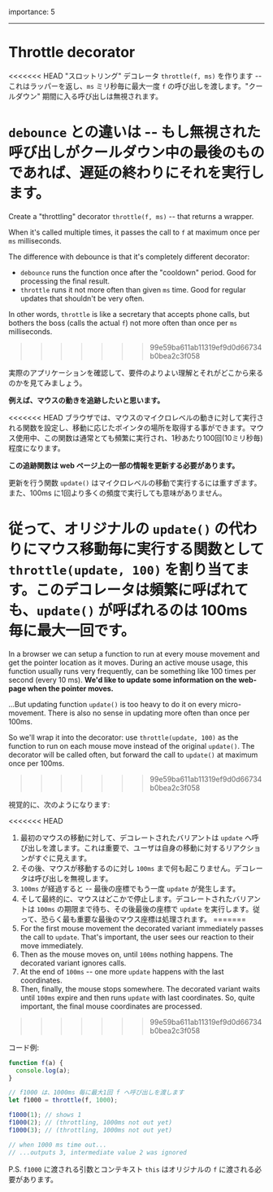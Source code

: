 importance: 5

---

# Throttle decorator

<<<<<<< HEAD
"スロットリング" デコレータ `throttle(f, ms)` を作ります -- これはラッパーを返し、`ms` ミリ秒毎に最大一度 `f` の呼び出しを渡します。"クールダウン" 期間に入る呼び出しは無視されます。

**`debounce` との違いは -- もし無視された呼び出しがクールダウン中の最後のものであれば、遅延の終わりにそれを実行します。**
=======
Create a "throttling" decorator `throttle(f, ms)` -- that returns a wrapper.

When it's called multiple times, it passes the call to `f` at maximum once per `ms` milliseconds.

The difference with debounce is that it's completely different decorator:
- `debounce` runs the function once after the "cooldown" period. Good for processing the final result.
- `throttle` runs it not more often than given `ms` time. Good for regular updates that shouldn't be very often.

In other words, `throttle` is like a secretary that accepts phone calls, but bothers the boss (calls the actual `f`) not more often than once per `ms` milliseconds.
>>>>>>> 99e59ba611ab11319ef9d0d66734b0bea2c3f058

実際のアプリケーションを確認して、要件のよりよい理解とそれがどこから来るのかを見てみましょう。

**例えば、マウスの動きを追跡したいと思います。**

<<<<<<< HEAD
ブラウザでは、マウスのマイクロレベルの動きに対して実行される関数を設定し、移動に応じたポインタの場所を取得する事ができます。マウス使用中、この関数は通常とても頻繁に実行され、1秒あたり100回(10ミリ秒毎)程度になります。

**この追跡関数は web ページ上の一部の情報を更新する必要があります。**

更新を行う関数 `update()` はマイクロレベルの移動で実行するには重すぎます。また、100ms に1回より多くの頻度で実行しても意味がありません。

従って、オリジナルの `update()` の代わりにマウス移動毎に実行する関数として `throttle(update, 100)` を割り当てます。このデコレータは頻繁に呼ばれても、`update()` が呼ばれるのは 100ms 毎に最大一回です。
=======
In a browser we can setup a function to run at every mouse movement and get the pointer location as it moves. During an active mouse usage, this function usually runs very frequently, can be something like 100 times per second (every 10 ms).
**We'd like to update some information on the web-page when the pointer moves.**

...But updating function `update()` is too heavy to do it on every micro-movement. There is also no sense in updating more often than once per 100ms.

So we'll wrap it into the decorator: use `throttle(update, 100)` as the function to run on each mouse move instead of the original `update()`. The decorator will be called often, but forward the call to `update()` at maximum once per 100ms.
>>>>>>> 99e59ba611ab11319ef9d0d66734b0bea2c3f058

視覚的に、次のようになります:

<<<<<<< HEAD
1. 最初のマウスの移動に対して、デコレートされたバリアントは `update` へ呼び出しを渡します。これは重要で、ユーザは自身の移動に対するリアクションがすぐに見えます。
2. その後、マウスが移動するのに対し `100ms` まで何も起こりません。デコレータは呼び出しを無視します。
3. `100ms` が経過すると -- 最後の座標でもう一度 `update` が発生します。
4. そして最終的に、マウスはどこかで停止します。デコレートされたバリアントは `100ms` の期限まで待ち、その後最後の座標で `update` を実行します。従って、恐らく最も重要な最後のマウス座標は処理されます。
=======
1. For the first mouse movement the decorated variant immediately passes the call to `update`. That's important, the user sees our reaction to their move immediately.
2. Then as the mouse moves on, until `100ms` nothing happens. The decorated variant ignores calls.
3. At the end of `100ms` -- one more `update` happens with the last coordinates.
4. Then, finally, the mouse stops somewhere. The decorated variant waits until `100ms` expire and then runs `update` with last coordinates. So, quite important, the final mouse coordinates are processed.
>>>>>>> 99e59ba611ab11319ef9d0d66734b0bea2c3f058

コード例:

```js
function f(a) {
  console.log(a);
}

// f1000 は、1000ms 毎に最大1回 f へ呼び出しを渡します
let f1000 = throttle(f, 1000);

f1000(1); // shows 1
f1000(2); // (throttling, 1000ms not out yet)
f1000(3); // (throttling, 1000ms not out yet)

// when 1000 ms time out...
// ...outputs 3, intermediate value 2 was ignored
```

P.S. `f1000` に渡される引数とコンテキスト `this` はオリジナルの `f` に渡される必要があります。
